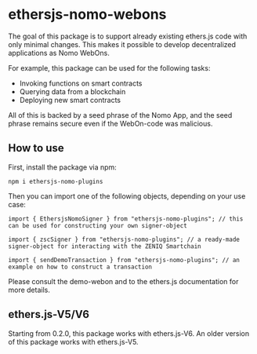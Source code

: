 # ethersjs-nomo-webons

The goal of this package is to support already existing ethers.js code with only minimal changes.
This makes it possible to develop decentralized applications as Nomo WebOns.

For example, this package can be used for the following tasks:

- Invoking functions on smart contracts
- Querying data from a blockchain
- Deploying new smart contracts

All of this is backed by a seed phrase of the Nomo App, and the seed phrase remains secure even if the WebOn-code was malicious.

## How to use

First, install the package via npm:

`npm i ethersjs-nomo-plugins`

Then you can import one of the following objects, depending on your use case:

```
import { EthersjsNomoSigner } from "ethersjs-nomo-plugins"; // this can be used for constructing your own signer-object

import { zscSigner } from "ethersjs-nomo-plugins"; // a ready-made signer-object for interacting with the ZENIQ Smartchain

import { sendDemoTransaction } from "ethersjs-nomo-plugins"; // an example on how to construct a transaction
```

Please consult the demo-webon and to the ethers.js documentation for more details.

## ethers.js-V5/V6

Starting from 0.2.0, this package works with ethers.js-V6.
An older version of this package works with ethers.js-V5.
